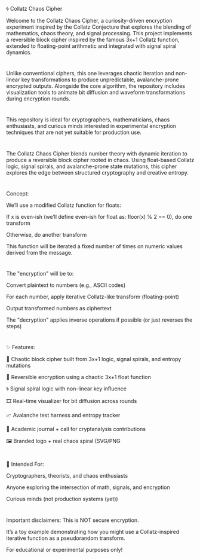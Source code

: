🌀 Collatz Chaos Cipher

Welcome to the Collatz Chaos Cipher, a curiosity-driven encryption experiment inspired by the Collatz Conjecture that explores the blending of mathematics, chaos theory, and signal processing. This project implements a reversible block cipher inspired by the famous 3x+1 Collatz function, extended to floating-point arithmetic and integrated with signal spiral dynamics.
#
Unlike conventional ciphers, this one leverages chaotic iteration and non-linear key transformations to produce unpredictable, avalanche-prone encrypted outputs. Alongside the core algorithm, the repository includes visualization tools to animate bit diffusion and waveform transformations during encryption rounds.
#
This repository is ideal for cryptographers, mathematicians, chaos enthusiasts, and curious minds interested in experimental encryption techniques that are not yet suitable for production use.
#
The Collatz Chaos Cipher blends number theory with dynamic iteration to produce a reversible block cipher rooted in chaos. Using float-based Collatz logic, signal spirals, and avalanche-prone state mutations, this cipher explores the edge between structured cryptography and creative entropy.
#
#
Concept:

We’ll use a modified Collatz function for floats:

If x is even-ish (we’ll define even-ish for float as: floor(x) % 2 == 0), do one transform

Otherwise, do another transform

This function will be iterated a fixed number of times on numeric values derived from the message.
#
The "encryption" will be to:

Convert plaintext to numbers (e.g., ASCII codes)

For each number, apply iterative Collatz-like transform (floating-point)

Output transformed numbers as ciphertext

The "decryption" applies inverse operations if possible (or just reverses the steps)
#
#
✨ Features:

🔐 Chaotic block cipher built from 3x+1 logic, signal spirals, and entropy mutations

🔄 Reversible encryption using a chaotic 3x+1 float function

🌀 Signal spiral logic with non-linear key influence

🎞️ Real-time visualizer for bit diffusion across rounds

📈 Avalanche test harness and entropy tracker

🧠 Academic journal + call for cryptanalysis contributions

🖼️ Branded logo + real chaos spiral (SVG/PNG
#
#
🔬 Intended For:

Cryptographers, theorists, and chaos enthusiasts

Anyone exploring the intersection of math, signals, and encryption

Curious minds (not production systems (yet))
#
#
Important disclaimers:
This is NOT secure encryption.

It’s a toy example demonstrating how you might use a Collatz-inspired iterative function as a pseudorandom transform.

For educational or experimental purposes only!
